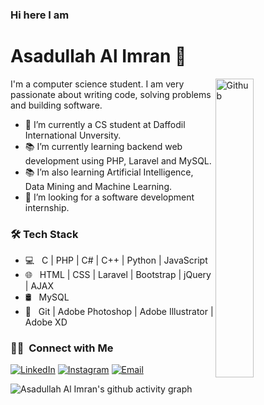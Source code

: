<h3>Hi here I am </h3>
<h1>Asadullah Al Imran 👋</h1> 
<img width="35%" align="right" alt="Github" src="https://user-images.githubusercontent.com/48678280/88862734-4903af80-d201-11ea-968b-9c939d88a37c.gif" />

I'm a computer science student. I am very passionate about writing code, solving problems and building software.

- 🔭 I’m currently a CS student at Daffodil International Unversity.
- 📚 I’m currently learning  backend web development using PHP, Laravel and MySQL.
- 📚 I’m also learning Artificial Intelligence, Data Mining and Machine Learning.
- 👯 I’m looking for a software development internship. 

<h3>🛠 Tech Stack</h3>

- 💻 &nbsp; C | PHP | C# | C++ | Python | JavaScript
- 🌐 &nbsp; HTML | CSS | Laravel | Bootstrap | jQuery | AJAX
- 🛢 &nbsp; MySQL
- 🔧 &nbsp; Git | Adobe Photoshop | Adobe Illustrator | Adobe XD
<h3> 🤝🏻 &nbsp;Connect with Me </h3>

<p align="center">

<a href="https://www.linkedin.com/in/asadullah-al-imran00/"><img alt="LinkedIn" src="https://img.shields.io/badge/LinkedIn-Asadullah%20Al%20Imran-blue?style=flat-square&logo=linkedin"></a>
<a href="https://www.instagram.com/_imran_aai_/"><img alt="Instagram" src="https://img.shields.io/badge/Instagram-_imran_aai_-blue?style=flat-square&logo=instagram"></a>
<a href="mailto:al.asadullah.imran@gmail.com"><img alt="Email" src="https://img.shields.io/badge/Email-al.asadullah.imran-blue?style=flat-square&logo=gmail"></a>
</p>


<img src="https://camo.githubusercontent.com/" alt="Asadullah Al Imran's github activity graph" data-canonical-src="https://github-readme-activity-graph.cyclic.app/graph?username=asadullah00alimran&amp;bg_color=1A1B26&amp;color=6DA0F4&amp;line=6DA0F4&amp;point=A8D1B6&amp;area=true&amp;hide_border=true" style="max-width: 100%;">

